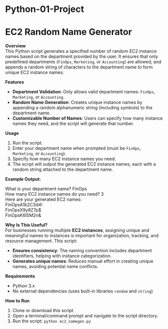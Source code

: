 # Python-01-Project

# EC2 Random Name Generator

**Overview**  
This Python script generates a specified number of random EC2 instance names based on the department provided by the user. It ensures that only predefined departments (`FinOps`, `Marketing`, or `Accounting`) are allowed, and appends a random string of characters to the department name to form unique EC2 instance names.

**Features**  
- **Department Validation**: Only allows valid department names: `FinOps`, `Marketing`, or `Accounting`.
- **Random Name Generation**: Creates unique instance names by appending a random alphanumeric string (including symbols) to the department name.
- **Customizable Number of Names**: Users can specify how many instance names they need, and the script will generate that number.

**Usage**  
1. Run the script.
2. Enter your department name when prompted (must be `FinOps`, `Marketing`, or `Accounting`).
3. Specify how many EC2 instance names you need.
4. The script will output the generated EC2 instance names, each with a random string attached to the department name.

**Example Output:**

What is your department name? FinOps  
How many EC2 instance names do you need? 3  
Here are your generated EC2 names:  
   FinOpsA1b2C3d4!  
   FinOpsX9y8Z7p$  
   FinOpsK6l5M2n&

**Why Is This Useful?**  
For businesses running multiple **EC2 instances**, assigning unique and meaningful names to instances is important for organization, tracking, and resource management. This script:
- **Ensures consistency**: The naming convention includes department identifiers, helping with instance categorization.
- **Generates unique names**: Reduces manual effort in creating unique names, avoiding potential name conflicts.

**Requirements**  
- Python 3.x
- No external dependencies (uses built-in libraries `random` and `string`)

**How to Run**  
1. Clone or download this script.
2. Open a terminal/command prompt and navigate to the script directory.
3. Run the script:
   `python ec2_namegen.py`
